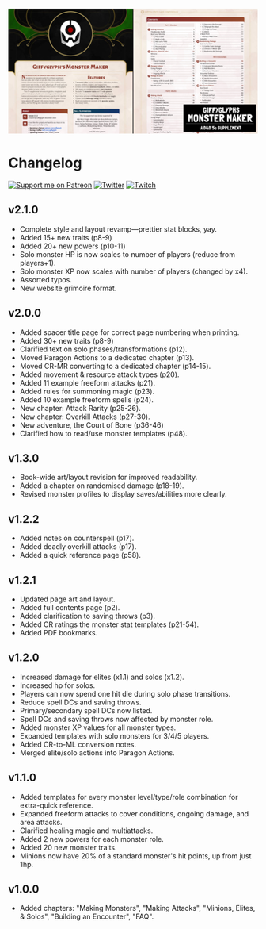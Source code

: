 ![Monster Maker Social Banner](./img/monster-maker-banner.jpg)

# Changelog

[![Support me on Patreon](https://img.shields.io/endpoint.svg?url=https%3A%2F%2Fshieldsio-patreon.vercel.app%2Fapi%3Fusername%3Dgiffyglyph%26type%3Dpatrons&style=flat-square)](https://patreon.com/giffyglyph)
[![Twitter](https://img.shields.io/twitter/follow/giffyglyph?color=%231DA1F2&style=flat-square)](http://twitter.com/giffyglyph)
[![Twitch](https://img.shields.io/twitch/status/giffyglyph?color=%23a45ee5&style=flat-square)](http://twitch.tv/giffyglyph)

## v2.1.0
* Complete style and layout revamp—prettier stat blocks, yay.
* Added 15+ new traits (p8-9)
* Added 20+ new powers (p10-11)
* Solo monster HP is now scales to number of players (reduce from players+1).
* Solo monster XP now scales with number of players (changed by x4).
* Assorted typos.
* New website grimoire format.

## v2.0.0
* Added spacer title page for correct page numbering when printing.
* Added 30+ new traits (p8-9)
* Clarified text on solo phases/transformations (p12).
* Moved Paragon Actions to a dedicated chapter (p13).
* Moved CR-MR converting to a dedicated chapter (p14-15).
* Added movement & resource attack types (p20).
* Added 11 example freeform attacks (p21).
* Added rules for summoning magic (p23).
* Added 10 example freeform spells (p24).
* New chapter: Attack Rarity (p25-26).
* New chapter: Overkill Attacks (p27-30).
* New adventure, the Court of Bone (p36-46)
* Clarified how to read/use monster templates (p48).

## v1.3.0
* Book-wide art/layout revision for improved readability.
* Added a chapter on randomised damage (p18-19).
* Revised monster profiles to display saves/abilities more clearly.

## v1.2.2
* Added notes on counterspell (p17).
* Added deadly overkill attacks (p17).
* Added a quick reference page (p58).

## v1.2.1
* Updated page art and layout.
* Added full contents page (p2).
* Added clarification to saving throws (p3).
* Added CR ratings the monster stat templates (p21-54).
* Added PDF bookmarks.

## v1.2.0
* Increased damage for elites (x1.1) and solos (x1.2).
* Increased hp for solos.
* Players can now spend one hit die during solo phase transitions.
* Reduce spell DCs and saving throws.
* Primary/secondary spell DCs now listed.
* Spell DCs and saving throws now affected by monster role.
* Added monster XP values for all monster types.
* Expanded templates with solo monsters for 3/4/5 players.
* Added CR-to-ML conversion notes.
* Merged elite/solo actions into Paragon Actions.

## v1.1.0

* Added templates for every monster level/type/role combination for extra-quick reference.
* Expanded freeform attacks to cover conditions, ongoing damage, and area attacks.
* Clarified healing magic and multiattacks.
* Added 2 new powers for each monster role.
* Added 20 new monster traits.
* Minions now have 20% of a standard monster's hit points, up from just 1hp.

## v1.0.0
* Added chapters: "Making Monsters", "Making Attacks", "Minions, Elites, & Solos", "Building an Encounter", "FAQ".
